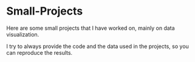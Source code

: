 # Small-Projects

Here are some small projects that I have worked on, mainly on data visualization.

I try to always provide the code and the data used in the projects, so you can reproduce the results.